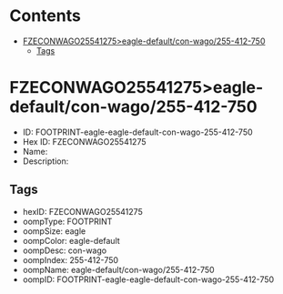 



Contents
========

* [FZECONWAGO25541275>eagle-default/con-wago/255-412-750](#fzeconwago25541275eagle-defaultcon-wago255-412-750)
	* [Tags](#tags)

# FZECONWAGO25541275>eagle-default/con-wago/255-412-750

- ID: FOOTPRINT-eagle-eagle-default-con-wago-255-412-750
- Hex ID: FZECONWAGO25541275
- Name: 
- Description: 

## Tags

- hexID: FZECONWAGO25541275
- oompType: FOOTPRINT
- oompSize: eagle
- oompColor: eagle-default
- oompDesc: con-wago
- oompIndex: 255-412-750
- oompName: eagle-default/con-wago/255-412-750
- oompID: FOOTPRINT-eagle-eagle-default-con-wago-255-412-750
